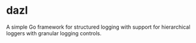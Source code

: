 # dazl
A simple Go framework for structured logging with support for hierarchical loggers with granular logging controls.
